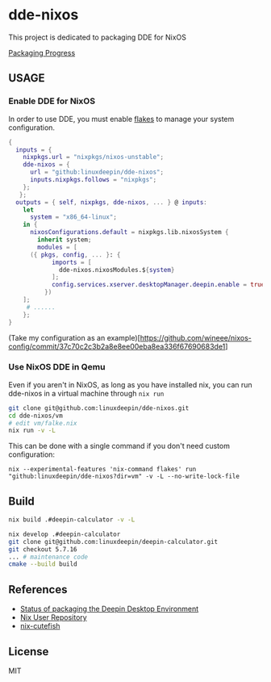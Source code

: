 # dde-nixos

This project is dedicated to packaging DDE for NixOS 

[Packaging Progress](https://github.com/linuxdeepin/dde-nixos/projects/1)

## USAGE

### Enable DDE for NixOS

In order to use DDE, you must enable [flakes](https://nixos.wiki/wiki/Flakes) to manage your system configuration.

```nix
{
  inputs = {
    nixpkgs.url = "nixpkgs/nixos-unstable";
    dde-nixos = {
      url = "github:linuxdeepin/dde-nixos";
      inputs.nixpkgs.follows = "nixpkgs";
    };
   };
  outputs = { self, nixpkgs, dde-nixos, ... } @ inputs:
    let
      system = "x86_64-linux";
    in {
      nixosConfigurations.default = nixpkgs.lib.nixosSystem {
        inherit system;
        modules = [
	  ({ pkgs, config, ... }: {
            imports = [
              dde-nixos.nixosModules.${system}
            ];
            config.services.xserver.desktopManager.deepin.enable = true;
          })
	];
     # ......
    };
}
```

(Take my configuration as an example)[https://github.com/wineee/nixos-config/commit/37c70c2c3b2a8e8ee00eba8ea336f67690683de1]

### Use NixOS DDE in Qemu

Even if you aren't in NixOS, as long as you have installed nix, you can run dde-nixos in a virtual machine through `nix run`

``` bash
git clone git@github.com:linuxdeepin/dde-nixos.git
cd dde-nixos/vm
# edit vm/falke.nix
nix run -v -L
```
This can be done with a single command if you don't need custom configuration:

`nix --experimental-features 'nix-command flakes' run "github:linuxdeepin/dde-nixos?dir=vm" -v -L --no-write-lock-file`

## Build

```bash
nix build .#deepin-calculator -v -L
```

```bash
nix develop .#deepin-calculator
git clone git@github.com:linuxdeepin/deepin-calculator.git
git checkout 5.7.16
... # maintenance code
cmake --build build
```

## References
- [Status of packaging the Deepin Desktop Environment ](https://github.com/NixOS/nixpkgs/issues/94870)
- [Nix User Repository](https://github.com/nix-community/NUR)
- [nix-cutefish](https://github.com/p3psi-boo/nix-cutefish)

## License

MIT
